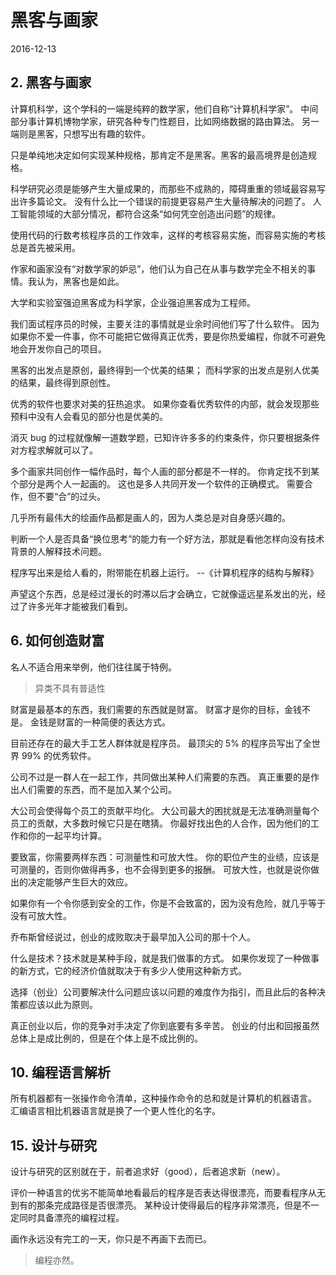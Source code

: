 # 黑客与画家
2016-12-13


## 2. 黑客与画家
计算机科学，这个学科的一端是纯粹的数学家，他们自称“计算机科学家”。
中间部分事计算机博物学家，研究各种专门性题目，比如网络数据的路由算法。
另一端则是黑客，只想写出有趣的软件。

只是单纯地决定如何实现某种规格，那肯定不是黑客。黑客的最高境界是创造规格。

科学研究必须是能够产生大量成果的，而那些不成熟的，障碍重重的领域最容易写出许多篇论文。
没有什么比一个错误的前提更容易产生大量待解决的问题了。
人工智能领域的大部分情况，都符合这条“如何凭空创造出问题”的规律。

使用代码的行数考核程序员的工作效率，这样的考核容易实施，而容易实施的考核总是首先被采用。

作家和画家没有“对数学家的妒忌”，他们认为自己在从事与数学完全不相关的事情。我认为，黑客也是如此。

大学和实验室强迫黑客成为科学家，企业强迫黑客成为工程师。

我们面试程序员的时候，主要关注的事情就是业余时间他们写了什么软件。
因为如果你不爱一件事，你不可能把它做得真正优秀，要是你热爱编程，你就不可避免地会开发你自己的项目。

黑客的出发点是原创，最终得到一个优美的结果；
而科学家的出发点是别人优美的结果，最终得到原创性。

优秀的软件也要求对美的狂热追求。
如果你查看优秀软件的内部，就会发现那些预料中没有人会看见的部分也是优美的。

消灭 bug 的过程就像解一道数学题，已知许许多多的约束条件，你只要根据条件对方程求解就可以了。

多个画家共同创作一幅作品时，每个人画的部分都是不一样的。
你肯定找不到某个部分是两个人一起画的。
这也是多人共同开发一个软件的正确模式。
需要合作，但不要“合”的过头。

几乎所有最伟大的绘画作品都是画人的，因为人类总是对自身感兴趣的。

判断一个人是否具备“换位思考”的能力有一个好方法，那就是看他怎样向没有技术背景的人解释技术问题。

程序写出来是给人看的，附带能在机器上运行。
    --《计算机程序的结构与解释》

声望这个东西，总是经过漫长的时滞以后才会确立，它就像遥远星系发出的光，经过了许多光年才能被我们看到。


## 6. 如何创造财富
名人不适合用来举例，他们往往属于特例。
> 异类不具有普适性

财富是最基本的东西，我们需要的东西就是财富。
财富才是你的目标，金钱不是。
金钱是财富的一种简便的表达方式。

目前还存在的最大手工艺人群体就是程序员。
最顶尖的 5% 的程序员写出了全世界 99% 的优秀软件。

公司不过是一群人在一起工作，共同做出某种人们需要的东西。
真正重要的是作出人们需要的东西，而不是加入某个公司。

大公司会使得每个员工的贡献平均化。
大公司最大的困扰就是无法准确测量每个员工的贡献，大多数时候它只是在瞎猜。
你最好找出色的人合作，因为他们的工作和你的一起平均计算。

要致富，你需要两样东西：可测量性和可放大性。
你的职位产生的业绩，应该是可测量的，否则你做得再多，也不会得到更多的报酬。
可放大性，也就是说你做出的决定能够产生巨大的效应。

如果你有一个令你感到安全的工作，你是不会致富的，因为没有危险，就几乎等于没有可放大性。

乔布斯曾经说过，创业的成败取决于最早加入公司的那十个人。

什么是技术？技术就是某种手段，就是我们做事的方式。
如果你发现了一种做事的新方式，它的经济价值就取决于有多少人使用这种新方式。

选择（创业）公司要解决什么问题应该以问题的难度作为指引，而且此后的各种决策都应该以此为原则。

真正创业以后，你的竞争对手决定了你到底要有多辛苦。
创业的付出和回报虽然总体上是成比例的，但是在个体上是不成比例的。


## 10. 编程语言解析
所有机器都有一张操作命令清单，这种操作命令的总和就是计算机的机器语言。
汇编语言相比机器语言就是换了一个更人性化的名字。


## 15. 设计与研究
设计与研究的区别就在于，前者追求好（good），后者追求新（new）。

评价一种语言的优劣不能简单地看最后的程序是否表达得很漂亮，而要看程序从无到有的那条完成路径是否很漂亮。
某种设计使得最后的程序非常漂亮，但是不一定同时具备漂亮的编程过程。

画作永远没有完工的一天，你只是不再画下去而已。
> 编程亦然。

